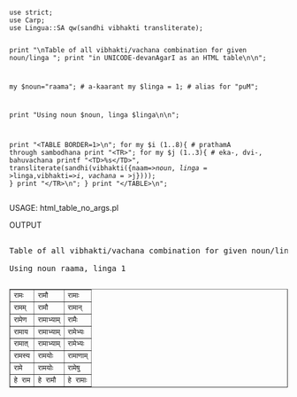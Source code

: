 ---
---
<HTML><BODY>
<PRE><CODE>
use strict;
use Carp;
use Lingua::SA qw(sandhi vibhakti transliterate);

print "\nTable of all vibhakti/vachana combination for given noun/linga ";
print "in UNICODE-devanAgarI as an HTML table\n\n";

my $noun="raama";	# a-kaarant
my $linga = 1;		# alias for "puM";

print "Using noun $noun, linga $linga\n\n";

print "&lt;TABLE BORDER=1&gt;\n";
for my $i (1..8){	# prathamA through sambodhana
	print "&lt;TR&gt;";
    for my $j (1..3){	# eka-, dvi-, bahuvachana
        printf "&lt;TD&gt;%s&lt;/TD&gt;",
        transliterate(sandhi(vibhakti({naam=>$noun,linga=>$linga,vibhakti=>$i,vachana=>$j})));
        }
     print "&lt;/TR&gt;\n";
     }
print "&lt;/TABLE&gt;\n";
</CODE></PRE><P>
USAGE: html_table_no_args.pl <P>
OUTPUT<BR>
<PRE>

Table of all vibhakti/vachana combination for given noun/linga in UNICODE-devanAgarI as an HTML table

Using noun raama, linga 1

<TABLE BORDER=1>
<TR><TD>&#2352;&#2366;&#2350;&#2307; </TD><TD>&#2352;&#2366;&#2350;&#2380; </TD><TD>&#2352;&#2366;&#2350;&#2366;&#2307; </TD></TR>
<TR><TD>&#2352;&#2366;&#2350;&#2350;&#2381; </TD><TD>&#2352;&#2366;&#2350;&#2380; </TD><TD>&#2352;&#2366;&#2350;&#2366;&#2344;&#2381; </TD></TR>
<TR><TD>&#2352;&#2366;&#2350;&#2375;&#2339; </TD><TD>&#2352;&#2366;&#2350;&#2366;&#2349;&#2381;&#2351;&#2366;&#2350;&#2381; </TD><TD>&#2352;&#2366;&#2350;&#2376;&#2307; </TD></TR>
<TR><TD>&#2352;&#2366;&#2350;&#2366;&#2351; </TD><TD>&#2352;&#2366;&#2350;&#2366;&#2349;&#2381;&#2351;&#2366;&#2350;&#2381; </TD><TD>&#2352;&#2366;&#2350;&#2375;&#2349;&#2381;&#2351;&#2307; </TD></TR>
<TR><TD>&#2352;&#2366;&#2350;&#2366;&#2340;&#2381; </TD><TD>&#2352;&#2366;&#2350;&#2366;&#2349;&#2381;&#2351;&#2366;&#2350;&#2381; </TD><TD>&#2352;&#2366;&#2350;&#2375;&#2349;&#2381;&#2351;&#2307; </TD></TR>
<TR><TD>&#2352;&#2366;&#2350;&#2360;&#2381;&#2351; </TD><TD>&#2352;&#2366;&#2350;&#2351;&#2379;&#2307; </TD><TD>&#2352;&#2366;&#2350;&#2366;&#2339;&#2366;&#2350;&#2381; </TD></TR>
<TR><TD>&#2352;&#2366;&#2350;&#2375; </TD><TD>&#2352;&#2366;&#2350;&#2351;&#2379;&#2307; </TD><TD>&#2352;&#2366;&#2350;&#2375;&#2359;&#2369; </TD></TR>
<TR><TD>&#2361;&#2375; &#2352;&#2366;&#2350; </TD><TD>&#2361;&#2375; &#2352;&#2366;&#2350;&#2380; </TD><TD>&#2361;&#2375; &#2352;&#2366;&#2350;&#2366;&#2307; </TD></TR>
</TABLE>
</PRE>
</BODY></HTML>
